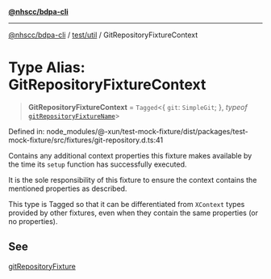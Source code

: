 [**@nhscc/bdpa-cli**](../../../README.md)

***

[@nhscc/bdpa-cli](../../../README.md) / [test/util](../README.md) / GitRepositoryFixtureContext

# Type Alias: GitRepositoryFixtureContext

> **GitRepositoryFixtureContext** = `Tagged`\<\{ `git`: `SimpleGit`; \}, *typeof* [`gitRepositoryFixtureName`](../variables/gitRepositoryFixtureName.md)\>

Defined in: node\_modules/@-xun/test-mock-fixture/dist/packages/test-mock-fixture/src/fixtures/git-repository.d.ts:41

Contains any additional context properties this fixture makes available by
the time its `setup` function has successfully executed.

It is the sole responsibility of this fixture to ensure the context contains
the mentioned properties as described.

This type is Tagged so that it can be differentiated from `XContext`
types provided by other fixtures, even when they contain the same properties
(or no properties).

## See

[gitRepositoryFixture](../functions/gitRepositoryFixture.md)

